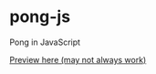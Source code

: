 # pong-js
Pong in JavaScript

[Preview here (may not always work)](https://htmlpreview.github.io/?https://github.com/RobertBMerriman/pong-js/blob/master/index.html)
